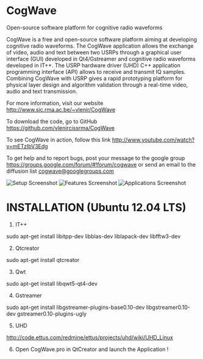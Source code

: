CogWave
=======

Open-source software platform for cognitive radio waveforms


CogWave is a free and open-source software platform aiming at developing cognitive radio waveforms. The CogWave application allows the exchange of video, audio and text between two USRPs through a graphical user interface (GUI) developed in Qt4/Gstreamer and cognitive radio waveforms developed in IT++. The USRP hardware driver (UHD) C++ application programming interface (API) allows to receive and transmit IQ samples. Combining CogWave with USRP gives a rapid prototyping platform for physical layer design and algorithm validation through a real-time video, audio and text transmission.

For more information, visit our website http://www.sic.rma.ac.be/~vlenir/CogWave

To download the code, go to GitHub https://github.com/vlenircissrma/CogWave

To see CogWave in action, follow this link http://www.youtube.com/watch?v=mETzIbV3Edg


To get help and to report bugs, post your message to the google group https://groups.google.com/forum/#!forum/cogwave or send an email to the diffusion list cogwave@googlegroups.com


![Setup Screenshot](https://raw.github.com/vlenircissrma/CogWave/master/Screenshots/setup.jpg)
![Features Screenshot](https://raw.github.com/vlenircissrma/CogWave/master/Screenshots/features.jpg)
![Applications Screenshot](https://raw.github.com/vlenircissrma/CogWave/master/Screenshots/applications.jpg)

INSTALLATION (Ubuntu 12.04 LTS)
===============================

1) IT++

sudo apt-get install libitpp-dev libblas-dev liblapack-dev libfftw3-dev

2) Qtcreator

sudo apt-get install qtcreator

3) Qwt

sudo apt-get install libqwt5-qt4-dev

4) Gstreamer

sudo apt-get install libgstreamer-plugins-base0.10-dev libgstreamer0.10-dev gstreamer0.10-plugins-ugly

5) UHD

http://code.ettus.com/redmine/ettus/projects/uhd/wiki/UHD_Linux

6) Open CogWave.pro in QtCreator and launch the Application !



